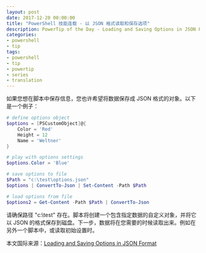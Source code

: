```yaml
---
layout: post
date: 2017-12-20 00:00:00
title: "PowerShell 技能连载 - 以 JSON 格式读取和保存选项"
description: PowerTip of the Day - Loading and Saving Options in JSON Format
categories:
- powershell
- tip
tags:
- powershell
- tip
- powertip
- series
- translation
---
```

如果您想在脚本中保存信息，您也许希望将数据保存成 JSON 格式的对象。以下是一个例子：

```powershell
# define options object
$options = [PSCustomObject]@{
    Color = 'Red'
    Height = 12
    Name = 'Weltner'
}

# play with options settings
$options.Color = 'Blue'

# save options to file
$Path = "c:\test\options.json"
$options | ConvertTo-Json | Set-Content -Path $Path

# load options from file
$options2 = Get-Content -Path $Path | ConvertTo-Json
```

请确保路径 "c:\test" 存在。脚本将创建一个包含指定数据的自定义对象，并将它以 JSON 的格式保存到磁盘。下一步，数据将在您需要的时候读取出来。例如在另外一个脚本中，或读取初始设置时。

<!--more-->
本文国际来源：[Loading and Saving Options in JSON Format](http://community.idera.com/powershell/powertips/b/tips/posts/loading-and-saving-options-in-json-format)
